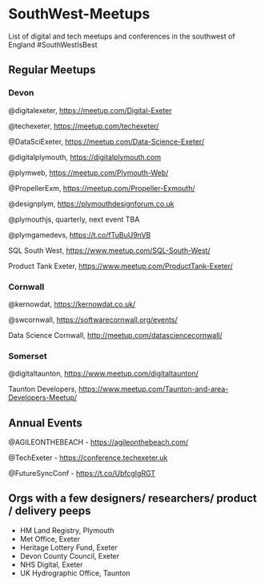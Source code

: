 # SouthWest-Meetups
List of digital and tech meetups and conferences in the southwest of England #SouthWestIsBest

## Regular Meetups
### Devon
@digitalexeter, <https://meetup.com/Digital-Exeter>

@techexeter, <https://meetup.com/techexeter/>

@DataSciExeter, <https://meetup.com/Data-Science-Exeter/>

@digitalplymouth, <https://digitalplymouth.com>

@plymweb, <https://meetup.com/Plymouth-Web/>

@PropellerExm, <https://meetup.com/Propeller-Exmouth/>

@designplym, <https://plymouthdesignforum.co.uk>

@plymouthjs, quarterly, next event TBA

@plymgamedevs, <https://t.co/fTuBuU9nVB>

SQL South West, <https://www.meetup.com/SQL-South-West/>

Product Tank Exeter, <https://www.meetup.com/ProductTank-Exeter/>

### Cornwall
@kernowdat, <https://kernowdat.co.uk/>

@swcornwall, <https://softwarecornwall.org/events/>

Data Science Cornwall, <http://meetup.com/datasciencecornwall/>

### Somerset
@digitaltaunton, <https://www.meetup.com/digitaltaunton/>

Taunton Developers, <https://www.meetup.com/Taunton-and-area-Developers-Meetup/>

## Annual Events
@AGILEONTHEBEACH - <https://agileonthebeach.com/>

@TechExeter - <https://conference.techexeter.uk>

@FutureSyncConf - <https://t.co/UbfcgIgRGT>

## Orgs with a few designers/ researchers/ product / delivery peeps
* HM Land Registry, Plymouth
* Met Office, Exeter
* Heritage Lottery Fund, Exeter
* Devon County Council, Exeter
* NHS Digital, Exeter
* UK Hydrographic Office, Taunton
